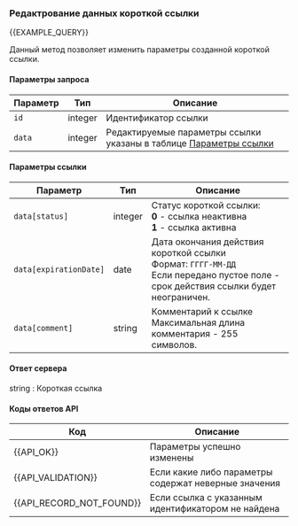 ### Редактрование данных короткой ссылки
{{EXAMPLE_QUERY}}

Данный метод позволяет изменить параметры созданной короткой ссылки.

#### Параметры запроса

 Параметр  | Тип     | Описание
-----------|---------|-----------
`id`       | integer | Идентификатор ссылки
`data`     | integer | Редактируемые параметры ссылки указаны в таблице [Параметры ссылки](#update-data)

#### <span data-anchor="update-data">Параметры ссылки</span>

 Параметр             | Тип     | Описание
----------------------|---------|-----------
`data[status]`        | integer | Статус короткой ссылки: <br>**0** - ссылка неактивна <br>**1** - ссылка активна
`data[expirationDate]`| date    | Дата окончания действия короткой ссылки <br>Формат: `ГГГГ-ММ-ДД`  <br>Если передано пустое поле - срок действия ссылки будет неограничен.
`data[comment]`       | string  | Комментарий к ссылке <br>Максимальная длина комментария - 255 символов.

#### Ответ сервера

string : Короткая ссылка

#### Коды ответов API


Код | Описание
----|----
{{API_OK}}  | Параметры успешно изменены
{{API_VALIDATION}} | Если какие либо параметры содержат неверные значения
{{API_RECORD_NOT_FOUND}} | Если ссылка с указанным идентификатором не найдена

